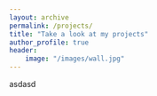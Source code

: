 ```yaml
---
layout:	archive
permalink: /projects/
title: "Take a look at my projects"
author_profile: true
header:
	image: "/images/wall.jpg"
---
```

asdasd